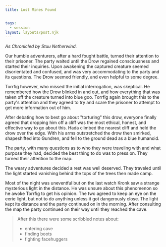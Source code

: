 ```yaml
---
title: Lost Mines Found


tags:
  - session
layout: layouts/post.njk
---
```


_As Chronicled by Stuu Netherwind._

Our humble adventurers, after a hard fought battle, turned their attention to their prisoner. The party waited until the Drow regained consciousness and started their inquiries. Upon awakening the captured creature seemed disorientated and confused, and was very accommodating to the party and its questions. The Drow seemed friendly, and even helpful to some degree. 

Torrfig however, who missed the initial interrogation, was skeptical. He remembered how the Drow blinked in and out, and how everything that was taken off the creature turned into blue goo. Torrfig again brought this to the party's attention and they agreed to try and scare the prisoner to attempt to get more information out of him. 

After debating how to best go about "torturing" this drow, everyone finally agreed that dropping him off a cliff was the most ethical, honest, and effective way to go about this. Hada climbed the nearest cliff and held the drow over the edge. With his arms outstretched the drow then smirked, shapeshifted into Gundren, and fell to the ground dead as a blue humanoid. 

The party, with many questions as to who they were traveling with and what purpose they had, decided the best thing to do was to press on. They turned their attention to the map.

The weary adventures decided a rest was well deserved. They traveled until the light started vanishing behind the tops of the trees then made camp. 

Most of the night was uneventful but on the last watch Kronk saw a strange mysterious light in the distance. He was unsure about this phenomenon so he awoke Torrfig to get his opinion. The two agreed to keep an eye on the eerie light, but not to do anything unless it got dangerously close. The light kept its distance and the party continued on in the morning. After consulting the map the party continued on their way until they reached the cave.

> After this there were some scribbled notes about:
> - entering cave
> - finding boots
> - fighting facehuggers
